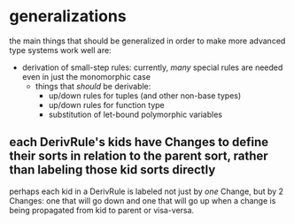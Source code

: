 # generalizations

the main things that should be generalized in order to make more advanced type systems work well are:

- derivation of small-step rules: currently, _many_ special rules are needed even in just the monomorphic case
  - things that _should_ be derivable:
    - up/down rules for tuples (and other non-base types)
    - up/down rules for function type
    - substitution of let-bound polymorphic variables

## each DerivRule's kids have Changes to define their sorts in relation to the parent sort, rather than labeling those kid sorts directly

perhaps each kid in a DerivRule is labeled not just by _one_ Change, but by 2
Changes: one that will go down and one that will go up when a change is being
propagated from kid to parent or visa-versa.